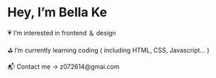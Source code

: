 <h1> Hey, I’m Bella Ke </h1>
<p> 💗  I’m interested in frontend ＆ design </p>
<p> ⛳️  I’m currently learning coding ( including HTML, CSS, Javascript... ) </p>
<p> 📬  Contact me -> z072614@gmai.com </p>


<!---
itskeyingzhu/itskeyingzhu is a ✨ special ✨ repository because its `README.md` (this file) appears on your GitHub profile.
You can click the Preview link to take a look at your changes.
--->
